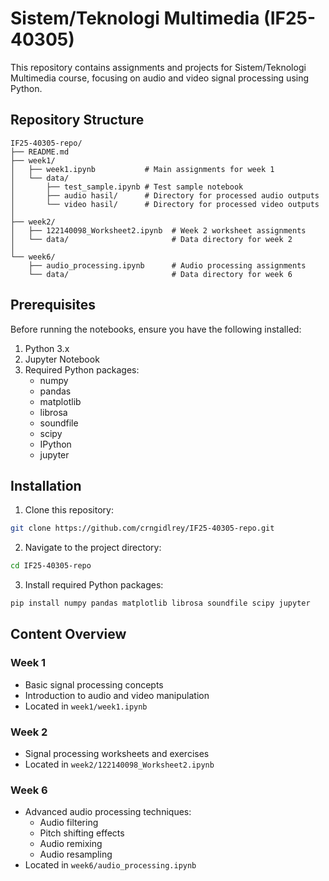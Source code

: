 # Sistem/Teknologi Multimedia (IF25-40305)

This repository contains assignments and projects for Sistem/Teknologi Multimedia course, focusing on audio and video signal processing using Python.

## Repository Structure

```
IF25-40305-repo/
├── README.md
├── week1/
│   ├── week1.ipynb           # Main assignments for week 1
│   └── data/
│       ├── test_sample.ipynb # Test sample notebook
│       ├── audio hasil/      # Directory for processed audio outputs
│       └── video hasil/      # Directory for processed video outputs
│
├── week2/
│   ├── 122140098_Worksheet2.ipynb  # Week 2 worksheet assignments
│   └── data/                       # Data directory for week 2
│
└── week6/
    ├── audio_processing.ipynb      # Audio processing assignments
    └── data/                       # Data directory for week 6
```

## Prerequisites

Before running the notebooks, ensure you have the following installed:

1. Python 3.x
2. Jupyter Notebook
3. Required Python packages:
   - numpy
   - pandas
   - matplotlib
   - librosa
   - soundfile
   - scipy
   - IPython
   - jupyter

## Installation

1. Clone this repository:
```bash
git clone https://github.com/crngidlrey/IF25-40305-repo.git
```

2. Navigate to the project directory:
```bash
cd IF25-40305-repo
```

3. Install required Python packages:
```bash
pip install numpy pandas matplotlib librosa soundfile scipy jupyter
```

## Content Overview

### Week 1
- Basic signal processing concepts
- Introduction to audio and video manipulation
- Located in `week1/week1.ipynb`

### Week 2
- Signal processing worksheets and exercises
- Located in `week2/122140098_Worksheet2.ipynb`

### Week 6
- Advanced audio processing techniques:
  - Audio filtering
  - Pitch shifting effects
  - Audio remixing
  - Audio resampling
- Located in `week6/audio_processing.ipynb`
